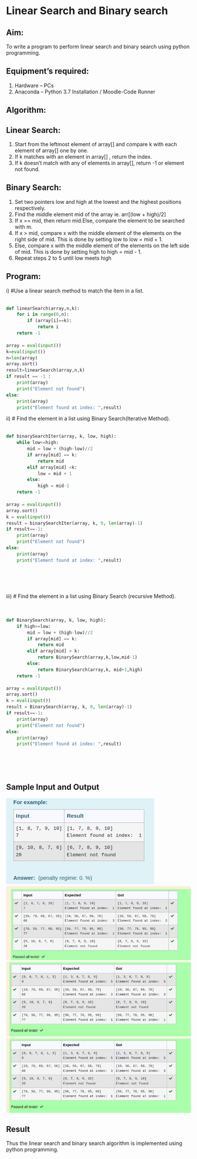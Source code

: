 # Linear Search and Binary search
## Aim:
To write a program to perform linear search and binary search using python programming.
## Equipment’s required:
1.	Hardware – PCs
2.	Anaconda – Python 3.7 Installation / Moodle-Code Runner
## Algorithm:
## Linear Search:
1.	Start from the leftmost element of array[] and compare k with each element of array[] one by one.
2.	If k matches with an element in array[] , return the index.
3.	If k doesn’t match with any of elements in array[], return -1 or element not found.
## Binary Search:
1.	Set two pointers low and high at the lowest and the highest positions respectively.
2.	Find the middle element mid of the array ie. arr[(low + high)/2]
3.	If x == mid, then return mid.Else, compare the element to be searched with m.
4.	If x > mid, compare x with the middle element of the elements on the right side of mid. This is done by setting low to low = mid + 1.
5.	Else, compare x with the middle element of the elements on the left side of mid. This is done by setting high to high = mid - 1.
6.	Repeat steps 2 to 5 until low meets high
## Program:
i)	#Use a linear search method to match the item in a list.
```Python

def linearSearch(array,n,k):
    for i in range(0,n):
        if (array[i]==k):
            return i
    return -1
    
array = eval(input())
k=eval(input())
n=len(array)
array.sort()
result=linearSearch(array,n,k)
if result == -1 :
    print(array)
    print("Element not found")
else:
    print(array)
    print("Element found at index: ",result)


```
ii)	# Find the element in a list using Binary Search(Iterative Method).
```Python

def binarySearchIter(array, k, low, high):
    while low<=high:
        mid = low + (high-low)//2
        if array[mid] == k:
            return mid
        elif array[mid] <k:
            low = mid + 1
        else:
            high = mid-1
    return -1
    
array = eval(input())
array.sort()
k = eval(input())
result = binarySearchIter(array, k, 0, len(array)-1)
if result==-1:
    print(array)
    print("Element not found")
else:
    print(array)
    print("Element found at index: ",result)






```
iii)	# Find the element in a list using Binary Search (recursive Method).
```Python


def BinarySearch(array, k, low, high):
    if high>=low:
        mid = low + (high-low)//2
        if array[mid] == k:
            return mid
        elif array[mid] > k:
            return BinarySearch(array,k,low,mid-1)
        else:
            return BinarySearch(array,k, mid+1,high)
    return -1
    
array = eval(input())
array.sort()
k = eval(input())
result = BinarySearch(array, k, 0, len(array)-1)
if result==-1:
    print(array)
    print("Element not found")
else:
    print(array)
    print("Element found at index: ",result)

    




```
## Sample Input and Output
![image](./aqs.png)
![image](./lin.png)
![image](./bin.png)
![image](./bin.png)





## Result
Thus the linear search and binary search algorithm is implemented using python programming.